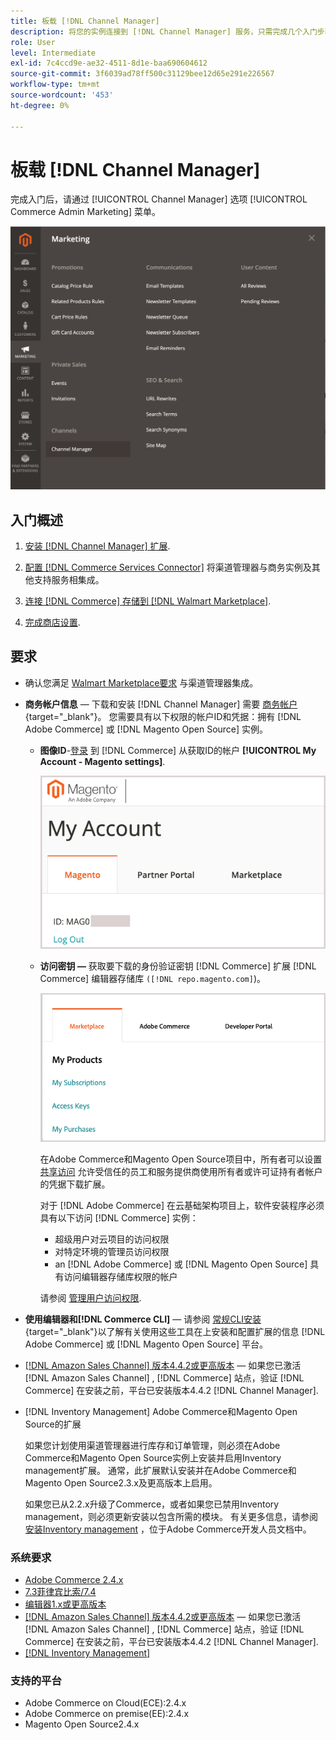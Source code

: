 ```yaml
---
title: 板载 [!DNL Channel Manager]
description: 将您的实例连接到 [!DNL Channel Manager] 服务，只需完成几个入门步骤。
role: User
level: Intermediate
exl-id: 7c4ccd9e-ae32-4511-8d1e-baa690604612
source-git-commit: 3f6039ad78ff500c31129bee12d65e291e226567
workflow-type: tm+mt
source-wordcount: '453'
ht-degree: 0%

---
```



# 板载 [!DNL Channel Manager]

完成入门后，请通过 [!UICONTROL Channel Manager] 选项 [!UICONTROL Commerce Admin Marketing] 菜单。

![[!DNL Channel Manager] 管理视图中的选项](assets/channel-manager-admin-view.png)

## 入门概述

1. [安装 [!DNL Channel Manager] 扩展](install.md).

1. [配置 [!DNL Commerce Services Connector]](connect.md) 将渠道管理器与商务实例及其他支持服务相集成。

1. [连接 [!DNL Commerce] 存储到 [!DNL Walmart Marketplace]](connect.md).

1. [完成商店设置](complete-sales-channel-store-setup.md).

## 要求

- 确认您满足 [Walmart Marketplace要求](walmart-requirements.md) 与渠道管理器集成。

- **商务帐户信息** — 下载和安装 [!DNL Channel Manager] 需要 [商务帐户](https://docs.magento.com/user-guide/magento/magento-account.html){target=&quot;_blank&quot;}。 您需要具有以下权限的帐户ID和凭据：拥有 [!DNL Adobe Commerce] 或 [!DNL Magento Open Source] 实例。

   - **图像ID**-[登录](https://account.magento.com/customer/account/login/) 到 [!DNL Commerce] 从获取ID的帐户 **[!UICONTROL My Account - Magento settings]**.

      ![[!DNL MAGEID] on [!DNL Commerce] 帐户设置](assets/mageid-my-commerce-account.png)

   - **访问密钥 —** 获取要下载的身份验证密钥 [!DNL Commerce] 扩展 [!DNL Commerce] 编辑器存储库 `([!DNL repo.magento.com]`)。

      ![[!UICONTROL Commerce Marketplace access keys]](assets/commerce-marketplace-access-keys.png)

      在Adobe Commerce和Magento Open Source项目中，所有者可以设置 [共享访问](https://docs.magento.com/user-guide/magento/magento-account-share.html) 允许受信任的员工和服务提供商使用所有者或许可证持有者帐户的凭据下载扩展。

      对于 [!DNL Adobe Commerce] 在云基础架构项目上，软件安装程序必须具有以下访问 [!DNL Commerce] 实例：

      - 超级用户对云项目的访问权限
      - 对特定环境的管理员访问权限
      - an [!DNL Adobe Commerce] 或 [!DNL Magento Open Source] 具有访问编辑器存储库权限的帐户

      请参阅 [管理用户访问权限](https://devdocs.magento.com/cloud/project/user-admin.html).


- **使用编辑器和[!DNL Commerce CLI]**  — 请参阅 [常规CLI安装](https://devdocs.magento.com/extensions/install/){target=&quot;_blank&quot;}以了解有关使用这些工具在上安装和配置扩展的信息 [!DNL Adobe Commerce] 或 [!DNL Magento Open Source] 平台。

- [[!DNL Amazon Sales Channel] 版本4.4.2或更高版本](https://experienceleague.adobe.com/docs/commerce-channels/amazon/release-notes.html) — 如果您已激活 [!DNL Amazon Sales Channel] , [!DNL Commerce] 站点，验证 [!DNL Commerce] 在安装之前，平台已安装版本4.4.2 [!DNL Channel Manager].

- [!DNL Inventory Management] Adobe Commerce和Magento Open Source的扩展

   如果您计划使用渠道管理器进行库存和订单管理，则必须在Adobe Commerce和Magento Open Source实例上安装并启用Inventory management扩展。 通常，此扩展默认安装并在Adobe Commerce和Magento Open Source2.3.x及更高版本上启用。

   如果您已从2.2.x升级了Commerce，或者如果您已禁用Inventory management，则必须更新安装以包含所需的模块。 有关更多信息，请参阅 [安装Inventory management](https://devdocs.magento.com/extensions/inventory-management/) ，位于Adobe Commerce开发人员文档中。

### 系统要求

- [Adobe Commerce 2.4.x](https://devdocs.magento.com/release/released-versions.html)
- [7.3菲律宾比索/7.4](https://devdocs.magento.com/guides/v2.4/install-gde/prereq/php-settings.html)
- [编辑器1.x或更高版本](https://devdocs.magento.com/cloud/reference/cloud-composer.html)
- [[!DNL Amazon Sales Channel] 版本4.4.2或更高版本](https://experienceleague.adobe.com/docs/commerce-channels/amazon/release-notes.html) — 如果您已激活 [!DNL Amazon Sales Channel] , [!DNL Commerce] 站点，验证 [!DNL Commerce] 在安装之前，平台已安装版本4.4.2 [!DNL Channel Manager].
- [[!DNL Inventory Management]](https://devdocs.magento.com/extensions/inventory-management/)

### 支持的平台

- Adobe Commerce on Cloud(ECE):2.4.x
- Adobe Commerce on premise(EE):2.4.x
- Magento Open Source2.4.x
